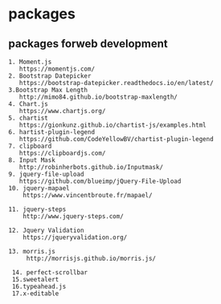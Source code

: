 # packages
## packages forweb development
    1. Moment.js
       https://momentjs.com/
    2. Bootstrap Datepicker
       https://bootstrap-datepicker.readthedocs.io/en/latest/
    3.Bootstrap Max Length
       http://mimo84.github.io/bootstrap-maxlength/
    4. Chart.js
       https://www.chartjs.org/
    5. chartist
       https://gionkunz.github.io/chartist-js/examples.html
    6. hartist-plugin-legend
       https://github.com/CodeYellowBV/chartist-plugin-legend
    7. clipboard
       https://clipboardjs.com/
    8. Input Mask
       http://robinherbots.github.io/Inputmask/
    9. jquery-file-upload
       https://github.com/blueimp/jQuery-File-Upload
    10. jquery-mapael
        https://www.vincentbroute.fr/mapael/
        
    11. jquery-steps
        http://www.jquery-steps.com/
     
    12. Jquery Validation
        https://jqueryvalidation.org/
        
    13. morris.js
         http://morrisjs.github.io/morris.js/
         
     14. perfect-scrollbar
     15.sweetalert
     16.typeahead.js
     17.x-editable
       
       
